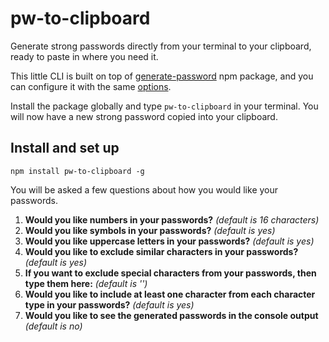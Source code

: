 # pw-to-clipboard
Generate strong passwords directly from your terminal to your clipboard, ready to paste in where you need it. 

This little CLI is built on top of [generate-password](https://www.npmjs.com/package/generate-password) npm package, and you can configure it with the same [options](https://www.npmjs.com/package/generate-password#available-options).

Install the package globally and type `pw-to-clipboard` in your terminal. You will now have a new strong password copied into your clipboard.

## Install and set up
`npm install pw-to-clipboard -g`

You will be asked a few questions about how you would like your passwords.

1. **Would you like numbers in your passwords?** _(default is 16 characters)_
2. **Would you like symbols in your passwords?** _(default is yes)_
3. **Would you like uppercase letters in your passwords?** _(default is yes)_
4. **Would you like to exclude similar characters in your passwords?** _(default is yes)_
5. **If you want to exclude special characters from your passwords, then type them here:**  _(default is '')_
6. **Would you like to include at least one character from each character type in your passwords?** _(default is yes)_
7. **Would you like to see the generated passwords in the console output** _(default is no)_
